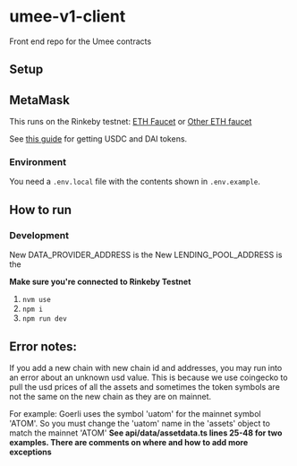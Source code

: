 # umee-v1-client

Front end repo for the Umee contracts

## Setup

## MetaMask

This runs on the Rinkeby testnet: [ETH Faucet](http://rinkeby-faucet.com/) or [Other ETH faucet](https://app.mycrypto.com/faucet)

See [this guide](https://teller.gitbook.io/teller-1/testing-guide/getting-testnet-tokens-rinkeby) for getting USDC and DAI tokens.

### Environment

You need a `.env.local` file with the contents shown in `.env.example`.

## How to run  

### Development
New DATA_PROVIDER_ADDRESS is the 
New LENDING_POOL_ADDRESS is the 

**Make sure you're connected to Rinkeby Testnet**

1. `nvm use`
2. `npm i`
3. `npm run dev`

## Error notes:
If you add a new chain with new chain id and addresses, you may run into an error about an unknown usd value. This is because we use coingecko to pull the usd prices of all the assets and sometimes the token symbols are not the same on the new chain as they are on mainnet. 

For example: Goerli uses the symbol 'uatom' for the mainnet symbol 'ATOM'. So you must change the 'uatom' name in the 'assets' object to match the mainnet 'ATOM' 
**See api/data/assetdata.ts lines 25-48 for two examples. There are comments on where and how to add more exceptions**

